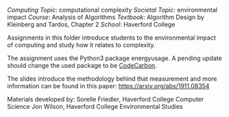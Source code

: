 *Computing Topic*: computational complexity
*Societal Topic*: environmental impact
*Course*: Analysis of Algorithms
*Textbook*: Algorithm Design by Kleinberg and Tardos, Chapter 2
*School*: Haverford College

Assignments in this folder introduce students to the environmental impact of computing and study how it relates to complexity.

The assignment uses the Python3 package energyusage.  A pending update should change the used package to be [CodeCarbon](https://codecarbon.io).

The slides introduce the methodology behind that measurement and more information can be found in this paper: https://arxiv.org/abs/1911.08354

Materials developed by:
Sorelle Friedler, Haverford College Computer Science
Jon Wilson, Haverford College Environmental Studies
